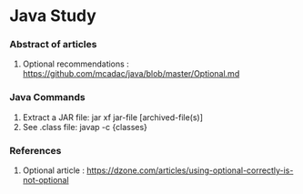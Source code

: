 # Java Study


### Abstract of articles 

1. Optional recommendations : https://github.com/mcadac/java/blob/master/Optional.md

### Java Commands

1. Extract a JAR file:   jar xf jar-file [archived-file(s)]
2. See .class file:   javap -c {classes}

### References

1. Optional article : https://dzone.com/articles/using-optional-correctly-is-not-optional


